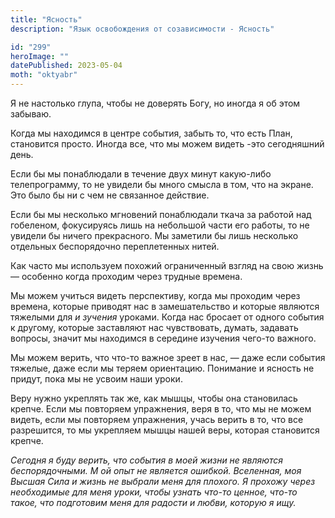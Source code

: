 ```yaml
---
title: "Ясность"
description: "Язык освобождения от созависимости - Ясность"

id: "299"
heroImage: ""
datePublished: 2023-05-04
moth: "oktyabr"
---
```


Я не настолько глупа, чтобы не доверять Богу, но иногда я об этом забываю.

Когда мы находимся в центре события, забыть то, что есть План, становится
просто. Иногда все, что мы можем видеть -это сегодняшний день.

Если бы мы понаблюдали в течение двух минут какую-либо телепрограмму, то не
увидели бы много смысла в том, что на экране. Это было бы ни с чем не
связанное действие.

Если бы мы несколько мгновений понаблюдали ткача за работой над гобеленом,
фокусируясь лишь на небольшой части его работы, то не увидели бы ничего
прекрасного. Мы заметили бы лишь несколько отдельных беспорядочно
переплетенных нитей.

Как часто мы используем похожий ограниченный взгляд на свою жизнь — особенно
когда проходим через трудные времена.

Мы можем учиться видеть перспективу, когда мы проходим через времена, которые
приводят нас в замешательство и которые являются тяжелыми для _и_ _зучения_
уроками. Когда нас бросает от одного события к другому, которые заставляют нас
чувствовать, думать, задавать вопросы, значит мы находимся в середине изучения
чего-то важного.

Мы можем верить, что что-то важное зреет в нас, — даже если события тяжелые,
даже если мы теряем ориентацию. Понимание и ясность не придут, пока мы не
усвоим наши уроки.

Веру нужно укреплять так же, как мышцы, чтобы она становилась крепче. Если мы
повторяем упражнения, веря в то, что мы не можем видеть, если мы повторяем
упражнения, учась верить в то, что все разрешится, то мы укрепляем мышцы нашей
веры, которая становится крепче.

_Сегодня_ _я_ _буду_ _верить,_ _что_ _события_ _в_ _моей_ _жизни_ _не_
_являются_ _беспорядочными._ _М_ _ой_ _опыт_ _не_ _является_ _ошибкой.
Вселенная,_ _моя_ _Высшая_ _Сила_ _и_ _жизнь_ _не_ _выбрали_ _меня_ _для_
_плохого._ _Я_ _прохожу_ _через_ _необходимые_ _для_ _меня_ _уроки,_ _чтобы_
_узнать_ _что-то_ _ценное,_ _что-то_ _такое,_ _что_ _подготовим_ _меня_ _для_
_радости_ _и_ _любви,_ _которую_ _я_ _ищу._
